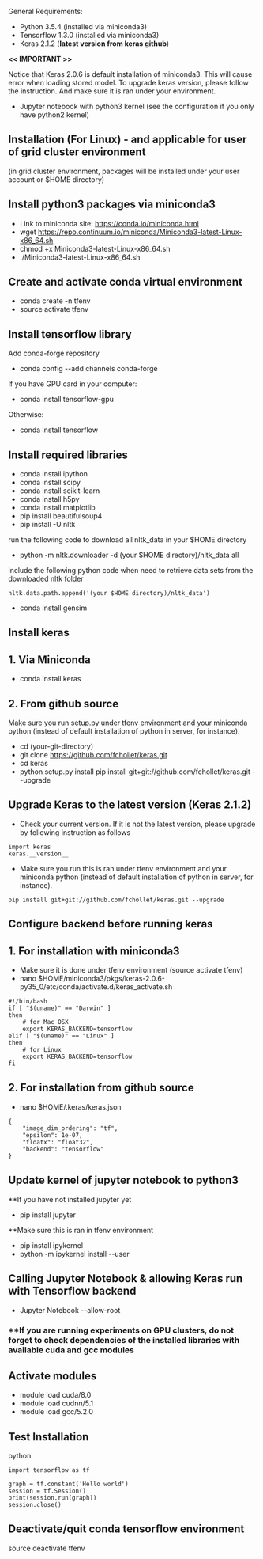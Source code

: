 General Requirements:
* Python 3.5.4 (installed via miniconda3)
* Tensorflow 1.3.0 (installed via miniconda3)
* Keras 2.1.2 (**latest version from keras github**)

**<< IMPORTANT >>** 

Notice that Keras 2.0.6 is default installation of miniconda3. This will cause error when loading stored model. To upgrade keras version, please follow the instruction. And make sure it is ran under your environment.

* Jupyter notebook with python3 kernel (see the configuration if you only have python2 kernel)


## Installation (For Linux) - and applicable for user of grid cluster environment 
(in grid cluster environment, packages will be installed under your user account or $HOME directory)

## Install python3 packages via miniconda3
* Link to miniconda site: https://conda.io/miniconda.html
* wget https://repo.continuum.io/miniconda/Miniconda3-latest-Linux-x86_64.sh
* chmod +x Miniconda3-latest-Linux-x86_64.sh
* ./Miniconda3-latest-Linux-x86_64.sh

## Create and activate conda virtual environment
* conda create -n tfenv
* source activate tfenv            

## Install tensorflow library

Add conda-forge repository
* conda config --add channels conda-forge

If you have GPU card in your computer:

* conda install tensorflow-gpu

Otherwise:

* conda install tensorflow

## Install required libraries
* conda install ipython
* conda install scipy
* conda install scikit-learn
* conda install h5py
* conda install matplotlib
* pip install beautifulsoup4
* pip install -U nltk

run the following code to download all nltk_data in your $HOME directory
* python -m nltk.downloader -d (your $HOME directory)/nltk_data all

include the following python code when need to retrieve data sets from the downloaded nltk folder
```
nltk.data.path.append('(your $HOME directory)/nltk_data')
```
* conda install gensim

## Install keras
## 1. Via Miniconda

* conda install keras

## 2. From github source 

Make sure you run setup.py under tfenv environment and your miniconda python (instead of default installation of python in server, for instance).

* cd (your-git-directory)
* git clone https://github.com/fchollet/keras.git
* cd keras
* python setup.py install 
pip install git+git://github.com/fchollet/keras.git --upgrade


## Upgrade Keras to the latest version (Keras 2.1.2)

* Check your current version. If it is not the latest version, please upgrade by following instruction as follows
```
import keras
keras.__version__
```

* Make sure you run this is ran under tfenv environment and your miniconda python (instead of default installation of python in server, for instance).

```
pip install git+git://github.com/fchollet/keras.git --upgrade

```

## Configure backend before running keras

## 1. For installation with miniconda3

* Make sure it is done under tfenv environment (source activate tfenv)
* nano $HOME/miniconda3/pkgs/keras-2.0.6-py35_0/etc/conda/activate.d/keras_activate.sh
```
#!/bin/bash
if [ "$(uname)" == "Darwin" ]
then
    # for Mac OSX
    export KERAS_BACKEND=tensorflow
elif [ "$(uname)" == "Linux" ]
then
    # for Linux
    export KERAS_BACKEND=tensorflow
fi

```

## 2. For installation from github source
* nano $HOME/.keras/keras.json
```
{   
    "image_dim_ordering": "tf",
    "epsilon": 1e-07,
    "floatx": "float32",
    "backend": "tensorflow"
}

```

## Update kernel of jupyter notebook to python3

**If you have not installed jupyter yet

* pip install jupyter

**Make sure this is ran in tfenv environment

* pip install ipykernel
* python -m ipykernel install --user

## Calling Jupyter Notebook & allowing Keras run with Tensorflow backend
* Jupyter Notebook --allow-root

### **If you are running experiments on GPU clusters, do not forget to check dependencies of the installed libraries with available cuda and gcc modules

## Activate modules 
* module load cuda/8.0
* module load cudnn/5.1
* module load gcc/5.2.0

## Test Installation
python

```
import tensorflow as tf

graph = tf.constant('Hello world')
session = tf.Session()
print(session.run(graph))
session.close()
```

## Deactivate/quit conda tensorflow environment
source deactivate tfenv


